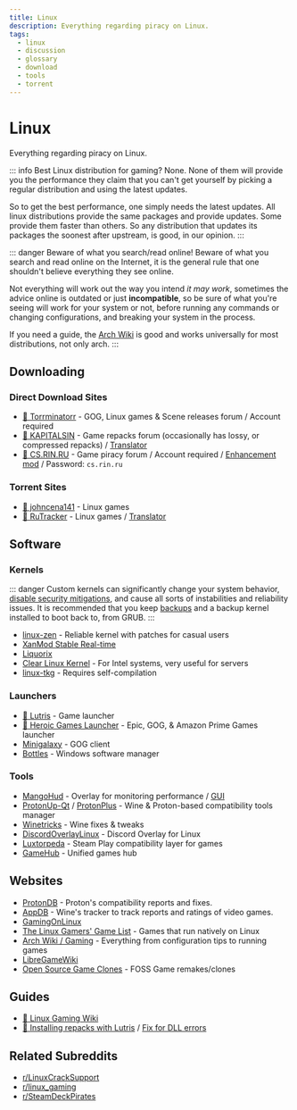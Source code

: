 ```yaml
---
title: Linux
description: Everything regarding piracy on Linux.
tags:
  - linux
  - discussion
  - glossary
  - download
  - tools
  - torrent
---
```


# Linux

Everything regarding piracy on Linux.

::: info Best Linux distribution for gaming?
None. None of them will provide you the performance they claim that you can't get yourself by picking a regular distribution and using the latest updates.

So to get the best performance, one simply needs the latest updates. All linux distributions provide the same packages and provide updates.
Some provide them faster than others. So any distribution that updates its packages the soonest after upstream, is good, in our opinion.
:::

::: danger Beware of what you search/read online!
Beware of what you search and read online on the Internet, it is the general rule that one shouldn't believe everything they see online.

Not everything will work out the way you intend *it may work*, sometimes the advice online is outdated or just **incompatible**, so be sure of what you're seeing will work for your system or not, before running any commands or changing configurations, and breaking your system in the process.

If you need a guide, the [Arch Wiki](https://wiki.archlinux.org) is good and works universally for most distributions, not only arch.
:::

## Downloading

### Direct Download Sites

- [🌟 Torrminatorr](https://forum.torrminatorr.com) - GOG, Linux games & Scene
  releases forum / Account required
- [🌟 KAPITALSIN](https://kapitalsin.com/forum) - Game repacks forum
  (occasionally has lossy, or compressed repacks) /
  [Translator](useful.md#translator)
- [🌟 CS.RIN.RU](https://cs.rin.ru/forum) - Game piracy forum / Account
  required /
  [Enhancement mod](https://github.com/SubZeroPL/cs-rin-ru-enhanced-mod) /
  Password: `cs.rin.ru`

### Torrent Sites

- [🌟 johncena141](https://1337x.to/user/johncena141/) - Linux games
- [🌟 RuTracker](https://rutracker.org/forum/viewforum.php?f=899) - Linux games
  / [Translator](useful.md#translator)

## Software

### Kernels

::: danger
Custom kernels can significantly change your system behavior, [disable security mitigations](https://wiki.archlinux.org/index.php/Kernel_parameters), and cause all sorts of instabilities and reliability issues. It is recommended that you keep [backups](https://wiki.archlinux.org/title/Backup) and a backup kernel installed to boot back to, from GRUB.
:::

- [linux-zen](https://github.com/zen-kernel/zen-kernel) - Reliable kernel with patches for casual users
- [XanMod Stable Real-time](https://xanmod.org)
- [Liquorix](https://liquorix.net)
- [Clear Linux Kernel](https://github.com/clearlinux-pkgs/linux) - For Intel systems, very useful for servers
- [linux-tkg](https://github.com/Frogging-Family/linux-tkg) - Requires self-compilation

### Launchers

- [🌟 Lutris](https://lutris.net) - Game launcher
- [🌟 Heroic Games Launcher](https://heroicgameslauncher.com) - Epic, GOG, &
  Amazon Prime Games launcher
- [Minigalaxy](https://sharkwouter.github.io/minigalaxy) - GOG client
- [Bottles](https://usebottles.com) - Windows software manager

### Tools

- [MangoHud](https://github.com/flightlessmango/MangoHud) - Overlay for
  monitoring performance / [GUI](https://github.com/benjamimgois/goverlay)
- [ProtonUp-Qt](https://github.com/DavidoTek/ProtonUp-Qt) / [ProtonPlus](https://github.com/Vysp3r/ProtonPlus) - Wine & Proton-based compatibility tools manager
- [Winetricks](https://github.com/Winetricks/winetricks) - Wine fixes & tweaks
- [DiscordOverlayLinux](https://github.com/trigg/Discover) - Discord Overlay for Linux
- [Luxtorpeda](https://github.com/luxtorpeda-dev/luxtorpeda) - Steam Play compatibility layer for games
- [GameHub](https://tkashkin.github.io/projects/gamehub) - Unified games hub

## Websites

- [ProtonDB](https://www.protondb.com) - Proton's compatibility reports and fixes.
- [AppDB](https://appdb.winehq.org) - Wine's tracker to track reports and ratings of video games.
- [GamingOnLinux](https://www.gamingonlinux.com)
- [The Linux Gamers' Game List](https://www.icculus.org/lgfaq/gamelist.php) - Games that run natively on Linux
- [Arch Wiki / Gaming](https://wiki.archlinux.org/index.php/Gaming) - Everything from configuration tips to running games
- [LibreGameWiki](https://libregamewiki.org/Main_Page)
- [Open Source Game Clones](https://osgameclones.com/) - FOSS Game remakes/clones

## Guides

- [🌟 Linux Gaming Wiki](https://linux-gaming.kwindu.eu/index.php)
- [🌟 Installing repacks with Lutris](https://www.reddit.com/r/LinuxCrackSupport/comments/yqfirv/how_to_install_fitgirl_or_dodi_windows_repacks_in)
  /
  [Fix for DLL errors](https://reddit.com/r/LinuxCrackSupport/comments/tirarp/psa_when_installing_repacks_with_custom_wine)

## Related Subreddits

- [r/LinuxCrackSupport](https://www.reddit.com/r/LinuxCrackSupport)
- [r/linux_gaming](https://www.reddit.com/r/linux_gaming)
- [r/SteamDeckPirates](https://www.reddit.com/r/SteamDeckPirates)
